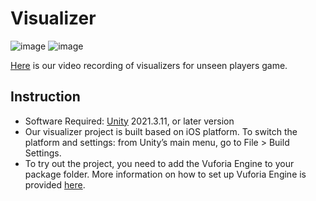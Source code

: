 # Visualizer
![image](./login%20page.png)
![image](./screenshot.png)

[Here](https://youtu.be/xCFbp8YaT_I) is our video recording of visualizers for unseen players game.

## Instruction
 - Software Required: [Unity](https://unity.com/) 2021.3.11, or later version
 - Our visualizer project is built based on iOS platform. To switch the platform and settings: from Unity’s main menu, go to File > Build Settings.
 - To try out the project, you need to add the Vuforia Engine to your package folder. More information on how to set up Vuforia Engine is provided [here](https://developer.vuforia.com/).
